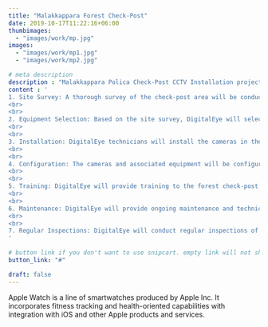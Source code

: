 ```yaml
---
title: "Malakkappara Forest Check-Post"
date: 2019-10-17T11:22:16+06:00
thumbimages: 
  - "images/work/mp.jpg"
images: 
  - "images/work/mp1.jpg"
  - "images/work/mp2.jpg"

# meta description
description : "Malakkappara Polica Check-Post CCTV Installation project"
content : '
1. Site Survey: A thorough survey of the check-post area will be conducted to determine the best location for cameras, taking into account lighting conditions, camera placement, and optimal coverage of the area.
<br>
<br>
2. Equipment Selection: Based on the site survey, DigitalEye will select the appropriate cameras, lenses, and hardware needed for the installation.
<br>
<br>
3. Installation: DigitalEye technicians will install the cameras in the selected locations, secure all necessary wiring, and test the system to ensure proper functioning.
<br>
<br>
4. Configuration: The cameras and associated equipment will be configured to meet the specific requirements of the forest check-post, including image quality, recording settings, and network connectivity.
<br>
<br>
5. Training: DigitalEye will provide training to the forest check-post staff on how to use and maintain the system.
<br>
<br>
6. Maintenance: DigitalEye will provide ongoing maintenance and technical support to ensure that the system remains in good working order.
<br>
<br>
7. Regular Inspections: DigitalEye will conduct regular inspections of the system to ensure that it is functioning properly and to address any issues that may arise.
'

# button link if you don't want to use snipcart. empty link will not show button
button_link: "#"

draft: false
---
```


Apple Watch is a line of smartwatches produced by Apple Inc. It incorporates fitness tracking and health-oriented capabilities with integration with iOS and other Apple products and services.
